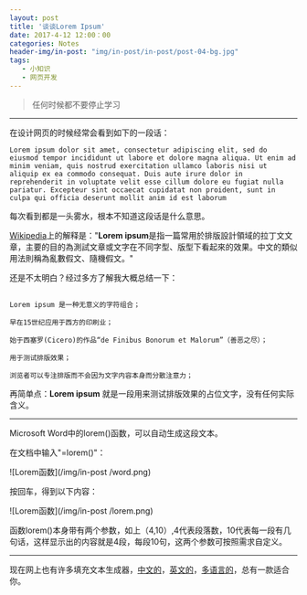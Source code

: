```yaml
---
layout: post
title: '谈谈Lorem Ipsum'
date: 2017-4-12 12:00：00
categories: Notes
header-img/in-post: "img/in-post/in-post/post-04-bg.jpg"
tags: 
   - 小知识
   - 网页开发
---
```


> 任何时候都不要停止学习





------

在设计网页的时候经常会看到如下的一段话：

```
Lorem ipsum dolor sit amet, consectetur adipiscing elit, sed do eiusmod tempor incididunt ut labore et dolore magna aliqua. Ut enim ad minim veniam, quis nostrud exercitation ullamco laboris nisi ut aliquip ex ea commodo consequat. Duis aute irure dolor in reprehenderit in voluptate velit esse cillum dolore eu fugiat nulla pariatur. Excepteur sint occaecat cupidatat non proident, sunt in culpa qui officia deserunt mollit anim id est laborum
```
每次看到都是一头雾水，根本不知道这段话是什么意思。

[Wikipedia](https://zh.wikipedia.org/wiki/Lorem_ipsum)上的解释是："**Lorem ipsum**是指一篇常用於排版設計領域的拉丁文文章，主要的目的為測試文章或文字在不同字型、版型下看起來的效果。中文的類似用法則稱為亂數假文、隨機假文。"

还是不太明白？经过多方了解我大概总结一下：

```

Lorem ipsum 是一种无意义的字符组合；

早在15世纪应用于西方的印刷业；

始于西塞罗(Cicero)的作品“de Finibus Bonorum et Malorum”（善恶之尽）；

用于测试排版效果；

浏览者可以专注排版而不会因为文字内容本身而分散注意力；

```

再简单点：**Lorem ipsum** 就是一段用来测试排版效果的占位文字，没有任何实际含义。


------
Microsoft Word中的lorem()函数，可以自动生成这段文本。

在文档中输入"=lorem()"：

![Lorem函数](/img/in-post	/word.png)


按回车，得到以下内容：


![Lorem函数](/img/in-post	/lorem.png)





函数lorem()本身带有两个参数，如上（4,10）,4代表段落数，10代表每一段有几句话，这样显示出的内容就是4段，每段10句，这两个参数可按照需求自定义。

------

现在网上也有许多填充文本生成器，[中文的](http://www.richyli.com/tool/loremipsum/)，[英文的](http://www.lipsum.com/)，[多语言的](http://generator.lorem-ipsum.info/)，总有一款适合你。









